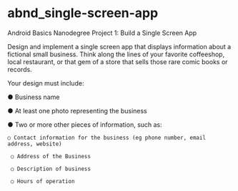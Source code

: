 # abnd_single-screen-app

Android Basics Nanodegree
Project 1: Build a Single Screen App

Design and implement a single screen app that displays information about a fictional small business. Think along the lines of your favorite coffeeshop, local restaurant, or that gem of a store that sells those rare comic books or records.

Your design must include:

● Business name

● At least one photo representing the business

● Two or more other pieces of information, such as:

    ○ Contact information for the business (eg phone number, email address, website)
  
     ○ Address of the Business
  
     ○ Description of business
  
     ○ Hours of operation